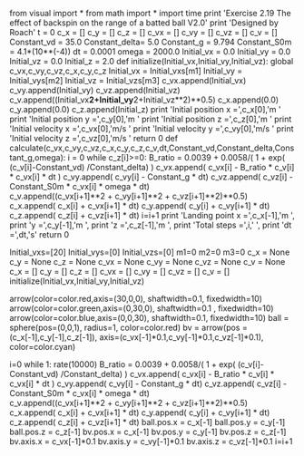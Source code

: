 from visual import *
from math import *
import time
print 'Exercise 2.19 The effect of backspin on the range of a batted ball V2.0'
print 'Designed by Roach'
t = 0
c_x = []
c_y = []
c_z = []
c_vx = []
c_vy = []
c_vz = []
c_v = []
Constant_vd = 35.0
Constant_delta= 5.0
Constant_g = 9.794
Constant_S0m = 4.1*(10**(-4))
dt = 0.0001
omega = 2000.0
Initial_vx = 0.0
Initial_vy = 0.0
Initial_vz = 0.0
Initial_z = 2.0
def initialize(Initial_vx,Initial_vy,Initial_vz):
    global c_vx,c_vy,c_vz,c_x,c_y,c_z
    Initial_vx = Initial_vxs[m1]
    Initial_vy = Initial_vys[m2]
    Initial_vz = Initial_vzs[m3]
    c_vx.append(Initial_vx)
    c_vy.append(Initial_vy)
    c_vz.append(Initial_vz)
    c_v.append((Initial_vx**2+Initial_vy**2+Initial_vz**2)**0.5)
    c_x.append(0.0)
    c_y.append(0.0)
    c_z.append(Initial_z)
    print 'Initial position x =',c_x[0],'m    '
    print 'Initial position y =',c_y[0],'m    '
    print 'Initial position z =',c_z[0],'m    '
    print 'Initial velocity x =',c_vx[0],'m/s    '
    print 'Initial velocity y =',c_vy[0],'m/s    '
    print 'Initial velocity z =',c_vz[0],'m/s    '
    return 0
def calculate(c_vx,c_vy,c_vz,c_x,c_y,c_z,c_v,dt,Constant_vd,Constant_delta,Constant_g,omega):
    i = 0
    while c_z[i]>=0:
        B_ratio = 0.0039 + 0.0058/( 1 + exp( (c_v[i]-Constant_vd) /Constant_delta) )
        c_vx.append( c_vx[i] - B_ratio * c_v[i] * c_vx[i] * dt )
        c_vy.append( c_vy[i] - Constant_g * dt)
        c_vz.append( c_vz[i] - Constant_S0m * c_vx[i] * omega * dt)        
        c_v.append((c_vx[i+1]**2 + c_vy[i+1]**2 + c_vz[i+1]**2)**0.5)
        c_x.append( c_x[i] + c_vx[i+1] * dt)
        c_y.append( c_y[i] + c_vy[i+1] * dt)
        c_z.append( c_z[i] + c_vz[i+1] * dt)
        i=i+1
    print 'Landing point x =',c_x[-1],'m    ',
    print 'y =',c_y[-1],'m    ',
    print 'z =',c_z[-1],'m    ',
    print 'Total steps =',i,'    ',
    print 'dt =',dt,'s'
    return 0

Initial_vxs=[20]
Initial_vys=[0]
Initial_vzs=[0]
m1=0
m2=0
m3=0
c_x = None
c_y = None
c_z = None
c_vx = None
c_vy = None
c_vz = None
c_v = None
c_x = []
c_y = []
c_z = []
c_vx = []
c_vy = []
c_vz = []
c_v = []
initialize(Initial_vx,Initial_vy,Initial_vz)


arrow(color=color.red,axis=(30,0,0), shaftwidth=0.1, fixedwidth=10)
arrow(color=color.green,axis=(0,30,0), shaftwidth=0.1 , fixedwidth=10)
arrow(color=color.blue,axis=(0,0,30), shaftwidth=0.1, fixedwidth=10)
ball = sphere(pos=(0,0,1), radius=1, color=color.red)
bv = arrow(pos = (c_x[-1],c_y[-1],c_z[-1]), axis=(c_vx[-1]*0.1,c_vy[-1]*0.1,c_vz[-1]*0.1), color=color.cyan)

i=0
while 1:
    rate(10000)
    B_ratio = 0.0039 + 0.0058/( 1 + exp( (c_v[i]-Constant_vd) /Constant_delta) )
    c_vx.append( c_vx[i] - B_ratio * c_v[i] * c_vx[i] * dt )
    c_vy.append( c_vy[i] - Constant_g * dt)
    c_vz.append( c_vz[i] - Constant_S0m * c_vx[i] * omega * dt)        
    c_v.append((c_vx[i+1]**2 + c_vy[i+1]**2 + c_vz[i+1]**2)**0.5)
    c_x.append( c_x[i] + c_vx[i+1] * dt)
    c_y.append( c_y[i] + c_vy[i+1] * dt)
    c_z.append( c_z[i] + c_vz[i+1] * dt)
    ball.pos.x = c_x[-1]
    ball.pos.y = c_y[-1]
    ball.pos.z = c_z[-1]
    bv.pos.x = c_x[-1]
    bv.pos.y = c_y[-1]
    bv.pos.z = c_z[-1]
    bv.axis.x = c_vx[-1]*0.1
    bv.axis.y = c_vy[-1]*0.1
    bv.axis.z = c_vz[-1]*0.1
    i=i+1

